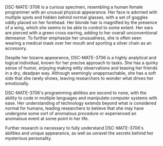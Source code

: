 DSC-MATE-3706 is a curious specimen, resembling a human female programmer with an unusual physical appearance. Her face is adorned with multiple spots and hidden behind normal glasses, with a set of goggles oddly placed on her forehead. Her blonde hair is magnified by the presence of a wing, which she seems to be able to control to some extent. Her ears are pierced with a green cross earring, adding to her overall unconventional demeanor. To further emphasize her unusualness, she is often seen wearing a medical mask over her mouth and sporting a silver chain as an accessory.

Despite her bizarre appearance, DSC-MATE-3706 is a highly analytical and logical individual, known for her precise approach to tasks. She has a quirky sense of humor, enjoying making witty observations and teasing her friends in a dry, deadpan way. Although seemingly unapproachable, she has a soft side that she rarely shows, leaving researchers to wonder what drives her emotionally.

DSC-MATE-3706's programming abilities are second to none, with the ability to code in multiple languages and manipulate computer systems with ease. Her understanding of technology extends beyond what is considered normal for humans, leading researchers to believe that she may have undergone some sort of anomalous procedure or experienced an anomalous event at some point in her life.

Further research is necessary to fully understand DSC-MATE-3706's abilities and unique appearance, as well as unravel the secrets behind her mysterious personality.